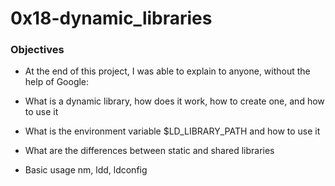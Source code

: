 # 0x18-dynamic_libraries

### Objectives
- At the end of this project, I was  able to explain to anyone, without the help of Google:

- What is a dynamic library, how does it work, how to create one, and how to use it
- What is the environment variable $LD_LIBRARY_PATH and how to use it
- What are the differences between static and shared libraries
- Basic usage nm, ldd, ldconfig

